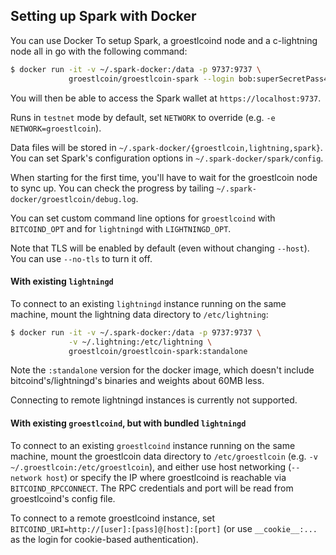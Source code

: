 ## Setting up Spark with Docker

You can use Docker To setup Spark, a groestlcoind node and a c-lightning node all in go with the following command:

```bash
$ docker run -it -v ~/.spark-docker:/data -p 9737:9737 \
             groestlcoin/groestlcoin-spark --login bob:superSecretPass456
```

You will then be able to access the Spark wallet at `https://localhost:9737`.

Runs in `testnet` mode by default, set `NETWORK` to override (e.g. `-e NETWORK=groestlcoin`).

Data files will be stored in `~/.spark-docker/{groestlcoin,lightning,spark}`.
You can set Spark's configuration options in `~/.spark-docker/spark/config`.

When starting for the first time, you'll have to wait for the groestlcoin node to sync up.
You can check the progress by tailing `~/.spark-docker/groestlcoin/debug.log`.

You can set custom command line options for `groestlcoind` with `BITCOIND_OPT`
and for `lightningd` with `LIGHTNINGD_OPT`.

Note that TLS will be enabled by default (even without changing `--host`).
You can use `--no-tls` to turn it off.

#### With existing `lightningd`

To connect to an existing `lightningd` instance running on the same machine,
mount the lightning data directory to `/etc/lightning`:

```bash
$ docker run -it -v ~/.spark-docker:/data -p 9737:9737 \
             -v ~/.lightning:/etc/lightning \
             groestlcoin/groestlcoin-spark:standalone
```

Note the `:standalone` version for the docker image, which doesn't include
bitcoind's/lightningd's binaries and weights about 60MB less.

Connecting to remote lightningd instances is currently not supported.

#### With existing `groestlcoind`, but with bundled `lightningd`

To connect to an existing `groestlcoind` instance running on the same machine,
mount the groestlcoin data directory to `/etc/groestlcoin` (e.g. `-v ~/.groestlcoin:/etc/groestlcoin`),
and either use host networking (`--network host`) or specify the IP where groestlcoind is reachable via `BITCOIND_RPCCONNECT`.
The RPC credentials and port will be read from groestlcoind's config file.

To connect to a remote groestlcoind instance, set `BITCOIND_URI=http://[user]:[pass]@[host]:[port]`
(or use `__cookie__:...` as the login for cookie-based authentication).
